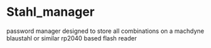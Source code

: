 # Stahl_manager
password manager designed to store all combinations on a machdyne blaustahl or similar rp2040 based flash reader
